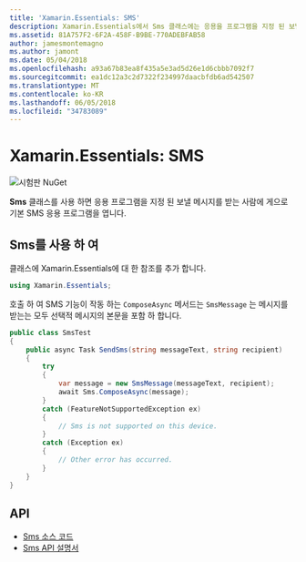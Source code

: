 ```yaml
---
title: 'Xamarin.Essentials: SMS'
description: Xamarin.Essentials에서 Sms 클래스에는 응용을 프로그램을 지정 된 보낼 메시지를 받는 사람에 게 기본 SMS 응용 프로그램을 열어 수 있습니다.
ms.assetid: 81A757F2-6F2A-458F-B9BE-770ADEBFAB58
author: jamesmontemagno
ms.author: jamont
ms.date: 05/04/2018
ms.openlocfilehash: a93a67b83ea8f435a5e3ad5d26e1d6cbbb7092f7
ms.sourcegitcommit: ea1dc12a3c2d7322f234997daacbfdb6ad542507
ms.translationtype: MT
ms.contentlocale: ko-KR
ms.lasthandoff: 06/05/2018
ms.locfileid: "34783089"
---
```

# <a name="xamarinessentials-sms"></a>Xamarin.Essentials: SMS

![시험판 NuGet](~/media/shared/pre-release.png)

**Sms** 클래스를 사용 하면 응용 프로그램을 지정 된 보낼 메시지를 받는 사람에 게으로 기본 SMS 응용 프로그램을 엽니다.

## <a name="using-sms"></a>Sms를 사용 하 여

클래스에 Xamarin.Essentials에 대 한 참조를 추가 합니다.

```csharp
using Xamarin.Essentials;
```

호출 하 여 SMS 기능이 작동 하는 `ComposeAsync` 메서드는 `SmsMessage` 는 메시지를 받는는 모두 선택적 메시지의 본문을 포함 하 합니다.

```csharp
public class SmsTest
{
    public async Task SendSms(string messageText, string recipient)
    {
        try
        {
            var message = new SmsMessage(messageText, recipient);
            await Sms.ComposeAsync(message);
        }
        catch (FeatureNotSupportedException ex)
        {
            // Sms is not supported on this device.
        }
        catch (Exception ex)
        {
            // Other error has occurred.
        }
    }
}
```

## <a name="api"></a>API

- [Sms 소스 코드](https://github.com/xamarin/Essentials/tree/master/Xamarin.Essentials/Sms)
- [Sms API 설명서](xref:Xamarin.Essentials.Sms)
